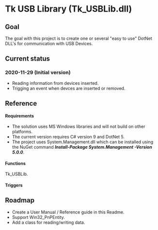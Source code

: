 # Tk USB Library (Tk_USBLib.dll)

## Goal
The goal with this project is to create one or several "easy to use" DotNet DLL's for communication with USB Devices. 


## Current status
### 2020-11-29 (Initial version)
- Reading information from devices inserted. 
- Trigging an event when devces are inserted or removed.

## Reference
#### Requirements
- The solution uses MS Windows libraries and will not build on other platforms.
- The current version requires C# version 9 and DotNet 5.
- The project uses System.Management.dll which can be installed using the NuGet command ***Install-Package System.Management -Version 5.0.0***.

#### Functions
Tk_USBLib.

#### Triggers

## Roadmap
- Create a User Manual / Reference guide in this Readme.
- Support Win32_PnPEntity. 
- Add a class for reading/writing data. 
